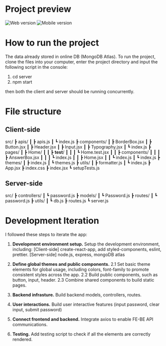 # Project preview
![Web version](https://i.ibb.co/yXkk2RG/Web.png)
![Mobile version](https://i.ibb.co/R2smD9B/Mobile.png)

# How to run the project

The data already stored in online DB (MongoDB Atlas). To run the project, clone the files into your computer, enter the project directory and input the following script in the console:

1. cd server
2. npm start

then both the client and server should be running concurrently.

# File structure

## Client-side
src/
┣ apis/
┃ ┣ apis.js
┃ ┗ index.js
┣ components/
┃ ┣ BorderBox.jsx
┃ ┣ Button.jsx
┃ ┣ Header.jsx
┃ ┣ Input.jsx
┃ ┣ Typography.jsx
┃ ┗ index.js
┣ pages/
┃ ┣ Home/
┃ ┃ ┣ __test__/
┃ ┃ ┃ ┗ Home.test.jsx
┃ ┃ ┣ components/
┃ ┃ ┃ ┣ AnswerBox.jsx
┃ ┃ ┃ ┗ index.js
┃ ┃ ┣ Home.jsx
┃ ┃ ┗ index.js
┃ ┗ index.js
┣ themes/
┃ ┣ index.js
┃ ┗ themes.js
┣ utils/
┃ ┣ formatter.js
┃ ┗ index.js
┣ App.jsx
┣ index.css
┣ index.jsx
┗ setupTests.js
## Server-side

src/
┣ controllers/
┃ ┗ password.js
┣ models/
┃ ┗ Password.js
┣ routes/
┃ ┗ password.js
┣ utils/
┃ ┗ db.js
┣ routes.js
┗ server.js


# Development Iteration

I followed these steps to iterate the app:

1. **Development environment setup.**
Setup the development environment, including:
  [Client-side] create-react-app, add styled-components, eslint, prettier.
  [Server-side] node.js, express, mongoDB atlas

2. **Define global themes and public components.**
2.1 Set basic theme elements for global usage, including colors, font-family to promote consistent styles across the app.
2.2 Build public components, such as button, input, header.
2.3 Combine shared components to build static pages.

3. **Backend infrasture.**
Build backend models, controllers, routes.

4. **User interactions.**
Build user interactive features (input password, clear input, submit password)

5. **Connect frontend and backend.**
Integrate axios to enable FE-BE API communications.

6. **Testing.**
Add testing script to check if all the elements are correctly rendered.